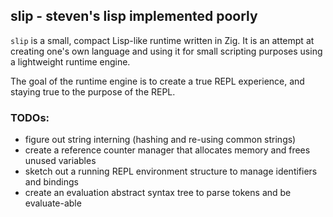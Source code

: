 slip - steven's lisp implemented poorly
---

`slip` is a small, compact Lisp-like runtime written in Zig. It is an attempt at creating one's own language and using it for small scripting purposes using a lightweight runtime engine.

The goal of the runtime engine is to create a true REPL experience, and staying true to the purpose of the REPL.

### TODOs:

* figure out string interning (hashing and re-using common strings)
* create a reference counter manager that allocates memory and frees unused variables
* sketch out a running REPL environment structure to manage identifiers and bindings
* create an evaluation abstract syntax tree to parse tokens and be evaluate-able
